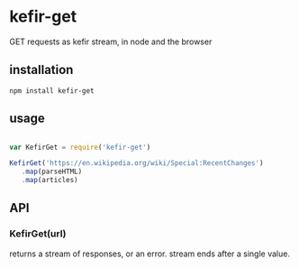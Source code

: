 # kefir-get

GET requests as kefir stream, in node and the browser

## installation

`npm install kefir-get`

## usage

```javascript

var KefirGet = require('kefir-get')

KefirGet('https://en.wikipedia.org/wiki/Special:RecentChanges')
   .map(parseHTML)
   .map(articles)
```

## API

### KefirGet(url)

returns a stream of responses, or an error. stream ends after a single value.

